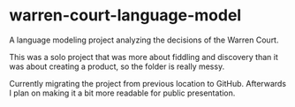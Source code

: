 # warren-court-language-model
A language modeling project analyzing the decisions of the Warren Court.

This was a solo project that was more about fiddling and discovery than it was about creating a product, so the folder is really messy.

Currently migrating the project from previous location to GitHub. Afterwards I plan on making it a bit more readable for public presentation.
